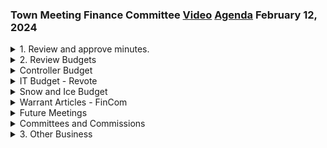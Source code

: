 ### Town Meeting Finance Committee [Video](https://www.youtube.com/watch?v=sShYz77BuK4) [Agenda](https://www.arlingtonma.gov/home/showpublisheddocument/68644/638429399207170000) February 12, 2024

<details>
<summary>1. Review and approve minutes.</summary> 
<details>
<summary>&nbsp;&nbsp;&nbsp;&nbsp;&nbsp;	 Christine Deshler - 175</summary>
<blockquote>&nbsp;&nbsp;&nbsp;&nbsp;&nbsp;All right, all right, let's let's start with the minutes of February. 7. I noticed it typo on sorry, I am. I mean, an issue right now with this, why there is. Okay, sorry say that again item to January 29 minutes motions we consider. January 29, 24 minutes passed unanimously motion to amend minutes. When asked, yes, and I have three controller, a new chart of accounts has been created. Budget is postponed pending further further investigation of salaries. I think it works. Okay. And does anyone have any other revision to the minutes of February 7? Anyone come up to speak. I mean, the, as the track record, they're waiting to get that. Um, was there some of the remote on Wednesday? Okay, I have a motion to approve the minutes. All in favor say aye. I'm in abstain. So I'll raise your hand for yay. No, no. 1, 2, 3, 4, 5, 6, 7, 8, 9, 10, 11, 12, 13, 14, 15 in the affirmative. Uh, no opposed correct and two abstentions.</blockquote>

</details>
</details>
<details>
<summary>2. Review Budgets</summary> 
<details>
<summary>&nbsp;&nbsp;&nbsp;&nbsp;&nbsp;	 Christine Deshler - 17</summary>
<blockquote>&nbsp;&nbsp;&nbsp;&nbsp;&nbsp;All right, so we had two budgets to revisit tonight. Um, let's start with the controller budget.</blockquote>

</details>
</details>
<details>
<summary>Controller Budget</summary> 
<details>
<summary>&nbsp;&nbsp;&nbsp;&nbsp;&nbsp;	 ? - 494</summary>
<blockquote>&nbsp;&nbsp;&nbsp;&nbsp;&nbsp;Do I take it early? Yes. You want to put it up? Yes, thank you. Just go to slide 3, please. Okay. This is the adjusted one, right? We say, uh, you know, I know. You 7, um, says adjusted. Oh, here we go. Here we go. Okay. Um, is anyone else who's being able to see it? Mine opened up the same. It opened the same way? Yeah. Okay. Let me, let me just re-download it. There must be something wrong with the file. Um, Okay. So, uh, Christine, why don't we go on to somebody else? I almost have it. I'm sorry. It's, um, it's just so slow. It's telling me to close things to save resources. Just give me one second. No, it's just because the wifi is not great in here. But if some of us come off of the wifi, will that help? Okay. Okay, there we go. Okay. So, um, if you go to slide, start at slide three, uh, this says the original budget and, uh, two little, um, notes there and the base salary is wrong. Uh, it was in the book. It should have been, uh, 1 4 8 0 1 3. Um, cause there's been no change since last year. And, and the result was that, um, the new salary was shown higher than the allowed max in the second schedule of the second group of your schedule. And that's just shown on the next page, page four. So, um, page five just shows the original budget. Uh, we talked about the expenses and so forth. Okay. So on page six, um, shows the adjusted salary budget and, um, the new pay can't be any higher than a 1 48 7 0 5. And we had a step in the, in our erroneous budget last week of 692. That was the correct amount, but it was, it was adding to the wrong base. Um, so the new pay is 1 48 7 0 5, which is the max of the group. And if you go to, um, page nine, you have an updated department budget. Which has a recommendation of 32,000, I'm sorry, 30, 362,370 dollars with the adjustments in salary corrected and just discussed. So, um, I'm recommending that the, uh, all this budget be approved 360,000, 370. I will note that I had a conversation with, uh, Alex McGee in, and with Karen, uh, Maloy, and, um, they will, there will be some adjustments to the M schedule to accommodate some of the changes that they originally anticipated. There are perhaps other people in the M schedule that have similar limitations that couldn't, um, so that we'd not be able to receive the formula that they're planning to issue once the, uh, once the, uh, collective bargaining, um, discussions are settled. Is there a second to that motion? Second. A final taxation number after the offsets is 362,370 dollars. 353,370? No, 362,370.</blockquote>

</details>

<details>
<summary>&nbsp;&nbsp;&nbsp;&nbsp;&nbsp;	 Alan Jones - 19</summary>
<blockquote>&nbsp;&nbsp;&nbsp;&nbsp;&nbsp;Allen Jones. The last thing you mentioned about adjusting the M schedule, will that be in this year's reclassification?</blockquote>

</details>

<details>
<summary>&nbsp;&nbsp;&nbsp;&nbsp;&nbsp;	 ? - 22</summary>
<blockquote>&nbsp;&nbsp;&nbsp;&nbsp;&nbsp;Well, I said, I assume that's the case. I mean, we haven't had a reclass meeting, but that's the, that's FY 24.</blockquote>

</details>

<details>
<summary>&nbsp;&nbsp;&nbsp;&nbsp;&nbsp;	 Alan Jones - 111</summary>
<blockquote>&nbsp;&nbsp;&nbsp;&nbsp;&nbsp;Yeah. Can I reply to that? Yes. Um, so there's, there's two discussions going on, and when we have our reclass meeting, I'm asking Alex to join us. It's actually not a union. It's a manager's, town manager's, um, discretion raised, and so everyone should check their salaries for their managerial staff to make sure the new salary is not above the max salary, because what usually happens then is the max, the difference ends up in the salary reserve, and then gets added after town meeting, because town meeting has to approve the manager's increase in salary. They're supposedly getting, Charlie, was it a two percent or a three percent?</blockquote>

</details>

<details>
<summary>&nbsp;&nbsp;&nbsp;&nbsp;&nbsp;	 Charles Foskett - 14</summary>
<blockquote>&nbsp;&nbsp;&nbsp;&nbsp;&nbsp;Well, they wouldn't discuss that because they won't discuss it until after the election.</blockquote>

</details>

<details>
<summary>&nbsp;&nbsp;&nbsp;&nbsp;&nbsp;	 Alan Jones - 95</summary>
<blockquote>&nbsp;&nbsp;&nbsp;&nbsp;&nbsp;Oh, that's right. Okay, that's right. Um, so, so all of that has to happen, and so money, my understanding is, and I'm going to make Alex and, um, Karen describe it in full at our meeting, is that the anticipated salary will go into salary reserve. Town meeting will vote on the budgets. They'll vote on salary increases, and then that money will exist, and it will appear with a new M class max next year, and their, their new total, which is above the current max. Does that make sense to people? Yep.</blockquote>

</details>

<details>
<summary>&nbsp;&nbsp;&nbsp;&nbsp;&nbsp;	 Charles Foskett - 171</summary>
<blockquote>&nbsp;&nbsp;&nbsp;&nbsp;&nbsp;Charlie, does, is that what? Okay, go ahead. Okay, what happens if the collective bargaining agreement is not agreed upon by next year? I'm just thinking about managers here, not collective bargaining, so. Well, I mean, but it's based on, I think the practice has been that they won't make a change in the next year. Oh, no problem to allow for all these? Well, I mean, that's historical. I raised the question because some of these bargaining units, it's gone on for three or four years. Yeah, right. So, you're giving me another question for Karen and Alex. I mean, I wasn't saying that this is going to absolutely change that way. I was just saying that was their discussion. Any other questions? So, I think we need a second. So, if there are no other questions, let's take a vote. All in favor of approving the controller's budget at 62370, say aye. Aye. Any opposed? Thank you, Chair. Thank you, Madam Chair. Thank you, Sophie. Yeah, thank you, Sophie.</blockquote>

</details>
</details>
<details>
<summary>IT Budget - Revote</summary> 
<details>
<summary>&nbsp;&nbsp;&nbsp;&nbsp;&nbsp;	 Christopher Heigham - 158</summary>
<blockquote>&nbsp;&nbsp;&nbsp;&nbsp;&nbsp;The next thing is to open the 19th. Yeah, so there's a revote that we need to do. I also do have a few updates on some of the items. The floor is yours. So, we hope we got the new IT sheets sent out by Alex McGee. What happened was the manager of enterprise applications, which was vacant, was fired late, just started either January 31st or the 1st of February for both dates, and they had to hire them in at a higher salary than was the placeholder. So, this is Alan catching something last week about this, and so we will need to vote the new total. So, so, with the adjusted sheet, the taxation total changes to $1,255,953. There's an $8,124 difference in what was budgeted earlier versus what they had to actually pay. So, that's the new taxation total. So, I'm going to, before we vote that, should I just go through this?</blockquote>

</details>

<details>
<summary>&nbsp;&nbsp;&nbsp;&nbsp;&nbsp;	 Christopher Heigham - 502</summary>
<blockquote>&nbsp;&nbsp;&nbsp;&nbsp;&nbsp;Okay. So, you would also ask someone to ask about the parking system. That turns out there's going to be more information coming from the treasurer, because they drove that. So, once I've met with Julie, I'll have an update on that. As far as the records in the town hall basement, IT pointed out that they digitized things in the order that they've kind of been told to. They don't make the ordering decision. I've asked Jim Feeney about what he thinks might be the next order of business, but I have not heard that. So, that's still outstanding. The 10k service and maintenance costs for the body cam line going forward, she thinks Patricia said she's going to ask to put that in the network budget going forward. FY26 and beyond. Any questions so far? Good. The IT equipment in the server room is on the second floor, so it is not in the basement. So, you would ask about that. The disaster recovery plans, I did have Tara Ford in email that Patricia sent. I'm not going to read the whole thing to you because it's several paragraphs, but I think the upshot is they're aware of it. They are putting plans together. They've done some exercises on it. So, we lose the building that the server room is in. What do we have to do? Yeah. So, they are looking into that. Charlie, you asked if there are any more copper wire. All the Centrix lines have been removed. She said there might be some POTS lines on the school site for a building wire, but that's it. So, we have gotten rid of the copper. And then, finally, the network maintenance item. There were several questions on about this. The first that Sophie, you brought up was why was the budget book, why was it different? Why was the FY23 budget one number in the FY23 budget book and then another number in the FY24, and it was because there was an additional, there was an appropriation in town meeting that was the second number that happened after the FY23 book came out. But he did say that that matches what's in the image. So, I think we solved that. The large amount of the actual of the network budget of 131, 431, basically salary savings in IT was used to fund the network spend for the DPW's growth screen project. And it was used for networking. So, it's not really, so, you know, given the bottom line budgeting that we do, the bottom line number didn't change. They just used some savings in one place to do the other. And then, finally, there's a 10k increase in the FY25 budget, and that's the data line for the light station. So, I think we'll find out about the digitization of records. I'll stay on that, and I'll have more, like I said, on the treasurer's budget. But I think that covered all the questions that got asked.</blockquote>

</details>

<details>
<summary>&nbsp;&nbsp;&nbsp;&nbsp;&nbsp;	 Christine Deshler - 75</summary>
<blockquote>&nbsp;&nbsp;&nbsp;&nbsp;&nbsp;All right. Any other questions that anyone has right now? First, I'd like a motion to reconsider our previous vote, right? So moved. Second? Second. All in favor, say aye. Aye. Any opposed? All right. We're now reconsidering the taxation total of 1,255,953. I have a second. Second. Any further questions? All right. All in favor, say aye. Aye. Any opposed? Unanimous. Yes. Thank you. Does anyone have any budgets for tonight? You have something?</blockquote>

</details>
</details>
<details>
<summary>Snow and Ice Budget</summary> 
<details>
<summary>&nbsp;&nbsp;&nbsp;&nbsp;&nbsp;	 Jordan Remy - 871</summary>
<blockquote>&nbsp;&nbsp;&nbsp;&nbsp;&nbsp;Yeah, we can do snow and ice tonight. All right. What better time to do snow and ice? Do you have things you want to share? I just have a couple just my notes here. I can share it out with you if you'd like. So just a quick reminder about how we do snow and ice. So the budget that you see for fiscal year 2025, that's, we take the amount between 75 to 80% of the town's 10-year rolling average to come up with that number. And as a refresher, this is the one budget that we would actually be allowed to deficit spend. but we've taken what many municipalities do do, but we've taken the approach to try to have more of an accurate representation so that we have a fully funded budget and we're not looking to do either line item transfers or trying to make up the money at town meeting every year. So this number generally comes in pretty close to what we actually budget for each year. So this year, year to date, we've spent about $546,000 across five events. One was the first storm that we had was a heavy plow, but most of what we end up spending our money on is salt and sand. So some other large, some large picture items. I know contractors have been difficult over the past few years to try to get. We checked with Mike and there are currently about 10 vendors who can supply about 50 trucks to us. Most of our in-house staff are actually plowing themselves. Salt and sand is typically done by our in-house staff, but there is one vendor who's available to us in case we were to ever need any extra salt or sand capacity. Getting to the vendors. So costs on vendors have risen about 30% for the fees that they are charging the town for us to use their services for. There was a question that came in about what's the incentive that we're offering to vendors to try to get them interested in plowing for us. And that was the $3,500 incentive. It's basically ensuring that there's a base for the vendors so that every year it's not, there's a guarantee that you're not going to lose money out when you come and you plow for us. So you'll at least the $3,500 that generally covers about what it would cost for somebody to be insured for their trucks. So they get that even if they don't touch or plow. Correct. And it's like, the way that Mike explained it to me, it's that you're guaranteed the $3,500, but when you plow with us, you'll make up that amount. So essentially it's, you're not going to be losing money out on us, but you do kind of earn it. I hope I'm explaining that well. It's a floor incentive. Exactly, it's a floor. That's a great way to think of it. And apparently this year we've already reached it, so it's not flowing. No one's getting a freebie. Right. So they get the $3,500 if they only plow $1,000 worth of flowers. If they plow $5,000 worth of flowers, they get $5,000 because they've already earned it. Got it. Exactly. And Mike's pretty confident that the amount of vendors that we have right now, he's comfortable in working with. He thinks that that should be an adequate number to be able to cover the town. We're meeting again with EPW on Friday. We'll let you know if he thinks otherwise, but I think they're pretty comfortable in their snow operations. And he seems to be, I think that he's confident that they're going to be able to make it this year. And I know that they're also, did we touch base on it? I think we, yeah, we touched base on it when we met with them too, about how we're trying to become a training incentive to try to train people to drive. Yeah, we'll go over that some more with EPW. But anyways, yeah, I think snow and ice is pretty well covered and he's confident that this budget should last them for the remainder of the year. Just a couple more things. So he also mentioned that salt is also kind of dramatically. So it's both salt and iron people have gone up by 30%. So we've had a couple of years of lower snow numbers, but we're still spending, maybe as much as we spent years ago with higher sand numbers because of the fixed amount. And then one other thing I realized is I know that we are left deficits that send and that we can make transfers. He said, generally we don't do that. So if they spend an extra 200,000, they would make it up elsewhere rather than go to 10.5. It's only when those really, really bad snow events happen that we have to cut this. Questions, Topher. So I was just gonna say the flip side of a guaranteed pay is that if we call them, they have to come, right? So if we had a really big storm season, they're on the hook to be plowing.</blockquote>

</details>

<details>
<summary>&nbsp;&nbsp;&nbsp;&nbsp;&nbsp;	 Sophie Migliazzo - 57</summary>
<blockquote>&nbsp;&nbsp;&nbsp;&nbsp;&nbsp;Other questions, Sophie. Do we historically always just budget one global number and then in the actual see the breakout or do we ever budget per thing? Just curious. We asked my dad and he didn't know why. He's like, hmm, I don't know. It's always just whenever and then in the actuals we see the breakout.</blockquote>

</details>

<details>
<summary>&nbsp;&nbsp;&nbsp;&nbsp;&nbsp;	 Christine Deshler - 167</summary>
<blockquote>&nbsp;&nbsp;&nbsp;&nbsp;&nbsp;Okay. Other questions? This is maybe for you. Do you know when the last time is we appropriated a snow and ice deficit? Yeah, that was 2015. Yeah, that was a $2.3 million spend. Yeah, yeah. That's the apocalypse. Yeah. Yeah. That was the only real victory we've had. That was- It's also one of the reasons- It's always working. Yeah. Yeah. It's also one of the reasons we increased the reserve fund. Right. And ruling out was very, very close to the budget. But only because we've been lucky to have certain low expenses. Other questions? All right. So, Jordan, Jennifer, do you have a motion? We have the motion to approve the removal of snow and ice budget for $1,172,013. Second. Any further questions? All? I can't speak. It's still going. It's still going. It's fantastic. All right, if you have a motion to second, all in favor say aye. Aye. Opposed? All right, it's unanimous. Thank you very much for doing snow and ice.</blockquote>

</details>

<details>
<summary>&nbsp;&nbsp;&nbsp;&nbsp;&nbsp;	 Christine Deshler - 43</summary>
<blockquote>&nbsp;&nbsp;&nbsp;&nbsp;&nbsp;Anything else, anybody else? Vote our budget or else. What? I said vote our budget or we're gonna send out a lot of tickets. Very timely manner. All right, so let's talk minutes. I mean, warrants. Al, you wanna take it from here?</blockquote>

</details>

<details>
<summary>&nbsp;&nbsp;&nbsp;&nbsp;&nbsp;	 Allan Tosti - 180</summary>
<blockquote>&nbsp;&nbsp;&nbsp;&nbsp;&nbsp;Okay, I don't know if anybody has, still Prince Al, got a copy of the budget of the warrant, but let me go through it. I guess the short answer is there's not a huge amount of additional things we need to do, but let me just sort of go through it article by article. The whole bunch of the first articles are all bylaw changes, which are under the authority of the Board of Selectmen. Then it's all the zoning changes and then all the finance. Article seven is a betterment bylaw revision on private ways. And so, Christina, I think when the town manager comes in, we might just wanna ask him what he has in mind here, because anything that's not covered by the assessments, somehow it impacts us. I don't think it's not a finance article, but directly, but I think we should ask him about it. And just so you know, I confirmed with him that he and Alex will be in to meet with us on Wednesday, March 13th. March 13th for the manager.</blockquote>

</details>

<details>
<summary>&nbsp;&nbsp;&nbsp;&nbsp;&nbsp;	 ? - 99</summary>
<blockquote>&nbsp;&nbsp;&nbsp;&nbsp;&nbsp;Can I ask her a question about that? So, okay. Hold on. Can I ask a question about, so that's a significant expense. They repaved all of Marion Road in my neighborhood so that the buses could get up and down it. So I think it's related to us, unless he's gonna do it within the budget he gets for the year. I mean, the assessments are supposed to be paid entirely by the abutters. So- I don't think that happened on Marion Road, knowing some of the abutters. I suggest you ask the manager when he comes in.</blockquote>

</details>

<details>
<summary>&nbsp;&nbsp;&nbsp;&nbsp;&nbsp;	 Allan Tosti - 299</summary>
<blockquote>&nbsp;&nbsp;&nbsp;&nbsp;&nbsp;Okay. That's what I suggested. Okay. Eight is the annual town meeting. That's just sort of the flexibility. But nine and 10 are the times. And while that's not a finance article, it's a procedural article that could impact our meetings. Now, over the last few years of myself, Charles and now you, we haven't really had that much to do from 7.30 to eight o'clock. But if this passes and town meeting starts at 7.30, then we might have to start at seven. So that might be something that, and of course that would impact the selectment also. So they might have, sorry, select board. They might have something to say about that, but- And the redevelopment board. I'm sorry? And the ARB. Yeah. So the rest of the articles, I didn't see any particular financial impact. Article 21 is a home rule legislation to amend the senior citizen property tax exemptions. It's been inserted by the board of assessors and has those magic words, or funded by an appropriation or transfer from existing funds. So I think it might be interesting to have the board of assessors or one of their representatives come in and say, you know, what do you have in mind here and how much is this going to cost? Because then they'll say, oh, it doesn't cost anything. It comes out of the overlay. Well, the overlay we use to partially fund our budget. So yeah, it does have a, at least it might not be a big one, but we should understand it. So that's article 21, board of assessors. Okay, then you go through all the zoning articles. I didn't see anything there, which I thought John Mayone is trying to get his Winter Street property back into the MBTA again.</blockquote>

</details>
</details>
<details>
<summary>Warrant Articles - FinCom</summary> 
<details>
<summary>&nbsp;&nbsp;&nbsp;&nbsp;&nbsp;	 Allan Tosti - 534</summary>
<blockquote>&nbsp;&nbsp;&nbsp;&nbsp;&nbsp;Okay, now we get to the finance articles and probably 90% of them are the same. We do have amendments to the 24 budget. So that's the town manager to find out. Now, last year he put this in and then we didn't make any changes, but we should ask about that. And then the rest of these articles are pretty straightforward. I don't know if you would roll up just a little bit. I saw appropriation for public educational. I'm sorry. Programming from ACMI. Hey, yeah, that's finance. We- Yeah, we- That's standard. Yeah. It used to be that the money we take in would go directly to the cable company, but about four years ago, the department of revenue said, no, that's got to be appropriated. So instead of going directly there, it has to be appropriated. And so that's what that's about. So starting with article 35 on until almost the end, it's our articles we will, we typically report on, but there are a couple of, at least one new one. Article 51, I got to coordinate with the council on aging because they keep putting in the Harry Barber as a separate article and we keep putting it in the committees and commissions. So I think what we need to do next year is add the council on aging Harry Barber program right into the wording of the article 46 commissions and committees. And then I'll talk to them about getting rid of it. I mean, it's not a big deal, but it just an extra article we have to deal with. Now the sort of new ones are article 53, which is the takings of Stratton school safe routes. And this was put in last year, but they ended up not doing something because they weren't ready for the bits and pieces. And so I assume they are, but that'll be something. Now it's community development. So we'd want to ask the town manager about that. I mean, he could bring whoever he wants to. Okay, now you've got the private way repairs revolving funds, which could tie into that revolving fund changes. So I think we need to ask the manager about that. Article 55 is the public library construction program match. We had gotten a grant to fund the Robbins library back in 1988. We were like the first ones. And we got that whole addition to it. It doesn't say Fox in this, but I'm assuming that's what they are referring to. So I was hoping we were talking about this a little bit before. If they can put housing on top of the Fox, they can have a project like we did here back in 1980. We built a police station and a housing project on the same piece of land. I don't know if it's actually attached to each other, but it certainly is close to it. And we got two entities to work together to create a much bigger thing. Perhaps if they can work with the housing authority or maybe the housing corporation, we could have a much more productive project, but we'll see what they said. All right. Thank you.</blockquote>

</details>

<details>
<summary>&nbsp;&nbsp;&nbsp;&nbsp;&nbsp;	 ? - 11</summary>
<blockquote>&nbsp;&nbsp;&nbsp;&nbsp;&nbsp;So why is this in the operating budget, not capital budget?</blockquote>

</details>

<details>
<summary>&nbsp;&nbsp;&nbsp;&nbsp;&nbsp;	 Allan Tosti and Others - 241</summary>
<blockquote>&nbsp;&nbsp;&nbsp;&nbsp;&nbsp;Good question. I don't know. I mean, traditionally, if you have a program plan, it goes in the capital budget. And this is a grant, they have the ability in the capital budget to accept grants in the other category. That's a board of library trustees and the library director. So I don't know if that thought process was at that level. I could, why don't I give Tim Moore a call and see if the capital budget. I don't think he's here. It's Chris Moore. It's Chris Moore. It's Chris Moore, the chair. Oh. But I don't recall them putting an item. We are having the library director in March 4th to talk about this. Okay. So you are a representative on capital budget? Yeah. Oh, so you haven't seen this at all? I don't remember. I'm just looking to see if it's even on the list. Fox library was on the sort of to-do list several years ago. When the library did come to us with a request, I just don't remember anything about Fox. Let me just look at the list. Just an appropriation for the celebration. Yeah. Yeah, so you're right. So it should have gone to you. That could be an issue we raised with the manager also, I suppose. Absolutely. Yeah. We'll have to look. We can talk to the library director on the 4th and the manager on the 13th or whatever it's at.</blockquote>

</details>

<details>
<summary>&nbsp;&nbsp;&nbsp;&nbsp;&nbsp;	 Allan Tosti - 473</summary>
<blockquote>&nbsp;&nbsp;&nbsp;&nbsp;&nbsp;Now, article 56 is local option. This is more, it's almost more of a policy. It's just to allow the trust fund commissioners to use the prudent investor rule as opposed to whatever rule they have now on that. So the manager put that forth. My guess is to give them some more flexibility and how they invest trust funds. Do you think this is a finance committee issue though? Do you think the finance committee should weigh in on 56? Did you say yes? Master. Say yes. You say yes, that we should weigh in? I'm sorry, you know. Sorry, did you say yes? My hearing aids just died. Sorry. In a minute. Yes, we should weigh in. She needs to, you need to repeat your question. So do you feel like we should weigh, the finance committee should weigh in on article 56? Or should we wait to talk to the manager? I'd say wait to talk to the manager and just see exactly what you had in mind to do. So Madam Chair. Yes. Can I just, no. So as a legacy item on the committee, when town officials move outside of the investment schedules, we get involved. And so it happened once before, if it happened again, we'd get involved. So I think we should at least hear it. Because if we're setting rules that we may someday have to look at, we should at least see them on the way in. Appropriation master plan update, $50,000 to update the master plan is endorsed. This is by the director. It's his director. So I think we should ask the manager about this. I just had a couple of thoughts in mind. You know, we had a consultant to develop the master plan. And this is just me. I'm wondering if we got the, we should have the resources within planning and community development to update it ourselves. 50,000 seems like a lot of money, but that's just a quick observation. So now, now we're getting into the. the most of the other standard articles. Local option taxes, which is the article we've had in forever, which never gets, we always vote no action because nothing's there, could be slightly relevant this year. The governor has proposed a whole series of revenue raising options for cities and towns. This could be there. What I've heard from the MMA is it's going over like the proverbial lead balloon in the legislature. On the grounds that we just voted, asked the voters and they approved four million dollars of no, four percent of new revenues for the millionaires tax. This is not the time that we're going to vote more taxes for cities and towns. It could be relevant. My guess is the legislature is not going to give it to us.</blockquote>

</details>

<details>
<summary>&nbsp;&nbsp;&nbsp;&nbsp;&nbsp;	 ? - 75</summary>
<blockquote>&nbsp;&nbsp;&nbsp;&nbsp;&nbsp;I have a quick question though. Whatever the budget would be voted for would be until July, so would it not be relevant yet this year because- Well, they've divided up different parts of it. What she proposed to the legislature is not just a revenue, also has other bits and pieces of municipal. It's been divided up between a couple of different committees. So it wouldn't be in the budget, it's a separate bill?</blockquote>

</details>

<details>
<summary>&nbsp;&nbsp;&nbsp;&nbsp;&nbsp;	 Allan Tosti - 220</summary>
<blockquote>&nbsp;&nbsp;&nbsp;&nbsp;&nbsp;We could theoretically see something by the time we have to actually vote on it, but I wouldn't wager a lot of money on it. Then the rest of the articles are the same. A little bit of a difference in the order. Alex, our finance director, asked that the collective bargaining be put at the end after the fiscal stability. I never had a chance to talk to him about it, but I don't have a big problem with that. Hopefully, anything that we have will be voted on before we go to print. If something comes up after we go to print, then we might just have to table 64, which is the fiscal stability fund, do the collective bargaining, and then go back and adjust. Then we have a resolution on MBTA service by one of our favorites, Don Quixotes of our town. All right. Thank you, Al. Any questions, Topher? Yeah, I was wondering about Article 42, the Transportation and Construction Fund. Is that a standard one? It is. The difference is, in the last few years, they've been putting in a dollar amount. It's been like $62,000 or something like that, right down to the penny. This year, they just said a sum of money, but we've done that for at least two years now.</blockquote>

</details>

<details>
<summary>&nbsp;&nbsp;&nbsp;&nbsp;&nbsp;	 John Griffin - 55</summary>
<blockquote>&nbsp;&nbsp;&nbsp;&nbsp;&nbsp;John? I wonder if you've had any conversations with the town moderator about what items would be put into the agenda and when that agenda gets voted, because if you remember last year, there was a feeling among at least one member of the town meeting that it was too close to the finance report.</blockquote>

</details>

<details>
<summary>&nbsp;&nbsp;&nbsp;&nbsp;&nbsp;	 Allan Tosti - 165</summary>
<blockquote>&nbsp;&nbsp;&nbsp;&nbsp;&nbsp;Yeah. One of the problems with the consent agendas is people don't start focusing on it until the first night, and then they get all uptight. I've suggested, because I'm involved in a lot of this stuff, I suggested to the moderator that maybe do the consent agenda the second day, even though that means we actually have to dispose of a couple articles. And the other thing I suggested is that anybody who yells hold has to get up, identify themselves, precinct, and then say hold. We'll put a damper on some of it, but we'll see. And what I'm going to try to do is get our finance report finished earlier. That's why I'm pushing for everything to be completed by the 25th, because that hopefully will give the three of us the time to work over Easter again and get it done, so that might help that situation. And maybe this year that person has somebody else who he wants to target.</blockquote>

</details>

<details>
<summary>&nbsp;&nbsp;&nbsp;&nbsp;&nbsp;	 John Griffin - 57</summary>
<blockquote>&nbsp;&nbsp;&nbsp;&nbsp;&nbsp;So, totally. I was going to say another possible thing would be to actually have a finance, I guess it would be two consent agendas, because you need a majority of two-thirds, that you put together and then you vote that right before the first finance article, which is going to be several nights in the town.</blockquote>

</details>

<details>
<summary>&nbsp;&nbsp;&nbsp;&nbsp;&nbsp;	 Allan Tosti - 121</summary>
<blockquote>&nbsp;&nbsp;&nbsp;&nbsp;&nbsp;Well, that'd be interesting. Another thing that has been percolating in my mind, and I've spoken to a couple of people, is maybe the finance committee should have a meeting after we've done our business, before town meeting, to educate town meeting members, newly elected town meeting members, or older town meeting members, about what we do, how we created this budget, and then let them ask questions then, so that when we get to the opening night of town meeting, maybe there won't be any holds on some finance issues. But we would need to organize to have that meeting. So I'm kind of curious whether there's some interest among people here tonight to try to do something like that.</blockquote>

</details>

<details>
<summary>&nbsp;&nbsp;&nbsp;&nbsp;&nbsp;	 ? - 41</summary>
<blockquote>&nbsp;&nbsp;&nbsp;&nbsp;&nbsp;I think it's a great idea. How do we encourage the people who need to attend and ought to attend to attend? I think we can get town alerts out. We can use the town meeting list. The moderator can help.</blockquote>

</details>

<details>
<summary>&nbsp;&nbsp;&nbsp;&nbsp;&nbsp;	 Jennifer Susse - 99</summary>
<blockquote>&nbsp;&nbsp;&nbsp;&nbsp;&nbsp;Go ahead, Jen. Yeah, I think the problem is timing, because there's so many pre-convening meetings around that point that we want to do this. And we, of course, have to get it right before. I mean, it's almost like if it was already, if it was like a Thursday in the first week, it would maybe work better than trying to shove it in beforehand. Once we're already rolling. We're already rolling. And then when you bring it back, there are meetings over, precinct meetings over. But at that point, we might have the consent agenda. But exactly.</blockquote>

</details>

<details>
<summary>&nbsp;&nbsp;&nbsp;&nbsp;&nbsp;	 ? - 85</summary>
<blockquote>&nbsp;&nbsp;&nbsp;&nbsp;&nbsp;No. Right, exactly. Any other thoughts about that type of meeting? They are having precinct meetings. Lynn Dickens has been trying to sort of organize that for the last couple of years. So we could try to do it through that. And, you know, and they usually combine a couple of precincts, which means a couple of us could ask for 10 or 15 minutes at the beginning of these precinct meetings to quickly present some of the issues and take any questions on it.</blockquote>

</details>

<details>
<summary>&nbsp;&nbsp;&nbsp;&nbsp;&nbsp;	 Rebecca Younkin - 75</summary>
<blockquote>&nbsp;&nbsp;&nbsp;&nbsp;&nbsp;Um, Rebecca, you had your hand up and then Lynn. I will reconsider my question. So usually the precinct meetings are not for town meeting members. They're intended to be for town meeting members to talk to the public about what's going on. So if we want to have an educational meeting for town meeting members of their fiscal responsibilities, we should do that as a separate process. And I'm happy to help with that.</blockquote>

</details>

<details>
<summary>&nbsp;&nbsp;&nbsp;&nbsp;&nbsp;	 Michael - 19</summary>
<blockquote>&nbsp;&nbsp;&nbsp;&nbsp;&nbsp;Michael? If we did this in the studio at ACMI, they would run it several times before town meeting.</blockquote>

</details>

<details>
<summary>&nbsp;&nbsp;&nbsp;&nbsp;&nbsp;	 Various - 657</summary>
<blockquote>&nbsp;&nbsp;&nbsp;&nbsp;&nbsp;That's a good point. Just as our own panel discussion, and they could broadcast it. I don't know how many times they fit it in, but. Except for what we would like questions. Yeah, that's a problem. Call in numbers. No. Excuse me. Tower on and then Charlie. If we did something like that, we could, isn't there like a new town meeting member orientation? Maybe we, like, isn't there something every year that they do? There has been. Yeah. Yeah, that's probably what they do. Yeah, that's actually. So I wish we felt it on that orientation and we didn't talk about finance, but I don't, you know, there's a lot of other stuff jammed into that. So is there an opening in that type of meeting or a more full discussion about to enable people to ask questions about the budget? So and then that also means the report has to be in people's hands. Yes. It's really more a this is how town meeting runs kind of training, right? You know, this is what these motions mean, et cetera, et cetera. So we can talk when we get back around to considering this year's agenda for that meeting. I can see, yes, that we have an extension of it, possibly for people who want to talk about finance articles or something like that. We have in the past offered a couple of different dates for that training as well. So that and we report it. So let me see what other reports are ready. Are there reports ready by the time we usually don't do that until well after the elections? We don't know who's who. Yeah, so I would think so. We're wrapping up March 25th. We should at least have a draft report ready. Yeah, that could be considered. Right. I would hate to get a draft report out to people and then have a second report out. So it would have to be. And I think people would want it to be close in time to get into town. Well, so let me. See, we'll send you some information about what we did the last two years so that you have an idea what the agenda is and what the timing was, and then we'll determine where I also think the precinct meetings to have value because, oh, absolutely, because, yes, it is for the public, but it is an opportunity for new precinct town meeting members to presumably gather together to hear what happens at these things. And and it might be an opportunity to educate. I mean, they don't usually at those. I always attend mine and we don't get to talk about how town meeting works. We get overrun by. Right. The public wanting to talk about particular articles. Right. So some of those are finance articles to be able to, as Al described, take ten minutes or five or seven minutes and say, I'm from the finance committee and I represent your precinct. And here's the report. You should have it. Here's how we developed it. Here are the main things you need to know this year. And here I am asking questions. And here's my here's my information on the website. Our website, we get the email from all of us. You can you can you can go to the recordings. You can I guess we could if we have a finance committee report online a week and a half ahead of the town meeting in the mail. The week we put in a sheet or I don't know if you want to do this or just names and phone numbers and precincts and say, you have any questions, call your precinct person and try to get it that way. And that way we get to consent agenda, either the first or second night. You know, we can get a lot of most of it done.</blockquote>

</details>

<details>
<summary>&nbsp;&nbsp;&nbsp;&nbsp;&nbsp;	 John Griffin - 83</summary>
<blockquote>&nbsp;&nbsp;&nbsp;&nbsp;&nbsp;John and Sophie and indeed. Yeah, my question relates to our twenty one. Looks like a formal legislation to amend the senior citizens property tax exemption. As I read that, that just seems like almost a touch up to some legislation that already passed. And I just want to confirm that it's just a touch up and it has no budget implications. But. I don't think that the question was there was an open question, but we want to ask the time after.</blockquote>

</details>

<details>
<summary>&nbsp;&nbsp;&nbsp;&nbsp;&nbsp;	 ? - 255</summary>
<blockquote>&nbsp;&nbsp;&nbsp;&nbsp;&nbsp;Well, that's what I heard from that. Oh, OK. You did mention that. I didn't care. Yeah. Yeah, I know it's one thing that we want to follow. No, it's OK. I just have to notice it when I went back and looked. I didn't catch it when you mentioned it the first time. Yeah, I just, you know, so many times in the past, we've increased exemptions for this or for that. And we always get the answer. Well, this isn't going to cost anything. Yeah, well, that's called something. And even though number one, it might not cost a lot of money. And number two, it serves a good purpose. It should still be out there. Yeah, I mean, you step back a bit, that whole exemption, my back to the envelope map, it says at most they can't cut the property tax by more than one percent. So, I mean, I'm looking at property taxes, but let's just say 150 million. So if they gave the full rebate or whatever you want to call it, there'll be about a one point five billion dollar offset to our property tax base. And I. Yeah. And the final question, have we heard anything about that? Like, in other words, you know how that will impact property? You know, are they going to give the whole thing out or is that going to be addressed later on? The property tax rebate that was on the ballot this year? Tom Mann, I have to mention that.</blockquote>

</details>

<details>
<summary>&nbsp;&nbsp;&nbsp;&nbsp;&nbsp;	 ? - 176</summary>
<blockquote>&nbsp;&nbsp;&nbsp;&nbsp;&nbsp;So I believe that that rebate is based on your. I'd be wrong, but I mean, it's based on your income and there's an application. And so it's just a pool of money for people who apply for the rebate based on their circumstances. And then we change. I think money. Yeah, well, the money available is probably pretty consistent, but we change the circumstances to eligibility circumstances. We may have increased income limit or something like that. And I forget exactly what we did. So we we won't necessarily be spending a one point five. OK, so it sounds like less than one point five. So one point five is ceiling. Yeah. And I was just wondering if it's a big budget. It sounds like not necessarily not necessarily in a moment's budget. OK, we have a we have a variety of programs intended to help people and they they never have a budgetary impact that they could if they were maximized. Got it. Yeah. How are you? Oh, no, that was that was before.</blockquote>

</details>

<details>
<summary>&nbsp;&nbsp;&nbsp;&nbsp;&nbsp;	 Sophie Migliazzo - 331</summary>
<blockquote>&nbsp;&nbsp;&nbsp;&nbsp;&nbsp;Yeah. Sophie Dean and then Charlie. It was just a comment going back to meetings and saying that Charlie has always been fabulous at the precinct meetings that I've attended. Always talks and answers questions. Now, if you send me to a meeting to answer questions, it's not going to be the same answers. So you might have to do some internal training before we all feel comfortable for the newbies to go out and answer. But they've always been beneficial. And at least in our precinct, people always ask about financial budgets. And Charlie always gets to talk. So you'd be there with her. Well, but I represent a different person. If I'm like you, I float around. I didn't have Charlie to lead on. I think there's a suggestion that. Well, there often are joint meetings. So and and I if if if you were to show up, let's say precinct 19 and said, you know, I'm from the finance committee. I don't live in this precinct, but I'm here to answer questions. And we could just if we if we want to do that, we can just sort of divvy it up to make sure that somebody, at least one person from here was at a precinct, all of the meetings. So to just be there here, I can talk to you for a few minutes. But I'm here for questions. And here is who you can contact. So just to throw, I mean, I was I'm all for that. And had actually been wanting to do that the past couple of years based on my experience of Charlie speaking at ours. But I'm unsure of myself to do it. So, yeah, I, I, I, yeah, I think you're pretty good with the numbers. I'm surprised we don't know. We won't make people do something that they don't are comfortable with. And maybe other people are so, so comfortable doing that. They don't mind going to multiple meetings.</blockquote>

</details>

<details>
<summary>&nbsp;&nbsp;&nbsp;&nbsp;&nbsp;	 Dean Carman - 293</summary>
<blockquote>&nbsp;&nbsp;&nbsp;&nbsp;&nbsp;Dean. So actually, it's very good feedback. I was going to say, I think when we talk about transparency and outreach, I think all the ideas are great. What I would say through my professional experience is. Stakeholders, it's amazing. They actually value transparency far more than technical accuracy. Right. So like I always tell people, like I'm on this tour right now at work where I have to present your results to shareholders. And like I emailed to 20 and two asked questions. And the other 18 didn't even open email. I go to like our executive group and like six of them are on their phones. And like, you know, like people are just totally like eyes glazed over, like, please leave. Right. But then they send me these emails months later, like, thank you for being so transparent. And I'm like. You were outside the room on your phone the whole. What are you talking about? Right. But what you learn through experience is like, like to your point, Sophie, it's like when you show up to the meeting and you're like, I'm from the finance community, I'm here to answer your question. And then I don't have any questions. They then go tell people how transparent you were. And you're like, but you didn't ask me anything. Right. And so I think what we do in these regards is it's important to be open to people and available to people. And even if the answer is to a really good question, I'll find out for you. And you're right. Now, let's go back to my computer there. I think whatever we do, just being out there is far more valuable than being technically sound on the answer. Yeah. Amen.</blockquote>

</details>

<details>
<summary>&nbsp;&nbsp;&nbsp;&nbsp;&nbsp;	 Charles Foskett - 235</summary>
<blockquote>&nbsp;&nbsp;&nbsp;&nbsp;&nbsp;Charlie. Thank you. So I heard I think it was October. Thank you. Kind of people are having a separate consent agenda for the finance committee. And that brought to mind. Maybe we don't need it. Consent agenda finance, because I recall several years back, I can't remember whether it was John Morton or John Leone, but the moderator. Approach the. Finance committee budget, the town budget by saying, OK, just went through. each number and said, does anyone want to discuss this and put a hold on it? Which is the same thing they do with the consent agenda, but if it happens at the night that you're hearing the Finance Committee budget, you pass the transparency test, as Dean just pointed out. You're not trying to pull a fast one on people the first night of town meeting. You're saying, okay, we're going to open this budget up for discussion, and you find out who wants to talk about it and who doesn't. As opposed to what happened last year, I think a lot of people just raised their hand on different budget numbers because they were, I don't know, out of fear or something like that. And we had to go through those budgets, and then we find out nobody wanted to discuss them anyway. So, I mean, I would argue that we don't need consent agenda for the Finance Committee budget.</blockquote>

</details>

<details>
<summary>&nbsp;&nbsp;&nbsp;&nbsp;&nbsp;	 ? - 46</summary>
<blockquote>&nbsp;&nbsp;&nbsp;&nbsp;&nbsp;Well, it's the moderator's call. It's his stance. So, I can have a conversation with him. I'm just confused. I thought the consent agenda was not for the budget, which we do do exactly that each year, but for these other ones, like Article 49, right?</blockquote>

</details>

<details>
<summary>&nbsp;&nbsp;&nbsp;&nbsp;&nbsp;	 Christine Deshler - 83</summary>
<blockquote>&nbsp;&nbsp;&nbsp;&nbsp;&nbsp;Yeah. All those articles. Unless you already did. So, I think every year we go through the budget and we say, okay, this budget, we're going to want to hold it. Next budget. I think the last couple of years, we had the Finance Committee budget on the consent agenda. That's the whole budget. I don't think the whole budget, but what this member did was pull out things like the water brine. You know, all those other things. Anybody else have anything?</blockquote>

</details>

<details>
<summary>&nbsp;&nbsp;&nbsp;&nbsp;&nbsp;	 Josh Lobel and Others - 521</summary>
<blockquote>&nbsp;&nbsp;&nbsp;&nbsp;&nbsp;Josh? Yeah, I think it's been Sophie. I've been at those meetings, and Sophie's asking Charlie all those questions. But I would just echo Michael's suggestion about ACME. I think it's, I mean, why not? And I think it could probably identify some of the things that are likely to be somewhat controversial, and maybe James and Milan could ask some of those questions or something to it, like the department has. We could have a studio audience. We could have a text line for questions. We could have a Facebook page for questions. Lots of ways to send it in while it's happening. And what type of work is that going to require from us? That's the other thing. I don't think it would require any more preparation than we would have for a public meeting, except to be behind a desk when the cameras go on, and maybe stop and retake a point if somebody flunked what they meant to say. And not too much extra work. I mean, you could do it and not record it and say, oh, it didn't go very well. We don't want to broadcast it. We could kind of own it, in a sense, rather than not. So I think that it's a great idea for us to also open precinct meetings. I always go to mine. I think it's a great idea to do something on ACMI for the general public. But if you want to educate new town meeting members, that's a different discussion. They have to vote on this stuff. And so they need to understand the procedure and how the budget's developed and what they do and don't have control over. And that is seriously separate. So I'm not saying don't do all those things. But I don't think it gets us out of training new town meeting members. But that's at your meeting, isn't it? Well, we don't usually train specifically on the finance articles. We train on the process. So if you want us to expand that, I'll see what we can do. But it's a jam-packed hour and a half. And I think I'm the only finance committee member involved with it. Could it be something where we offer an extra half hour that we run? It's not added to your burden in that group? That's what I'm asking. We create our own and then we piggyback on it. Exactly. So we either have a separate agenda item where finance committee members come and answer questions and present information either two hours at a long time, but we can tack it on, or we could do something slightly separate. And I think we'd still get nods. How many town meeting members? Probably we have 30 people. One new town meeting member show up. They're terrified. So they want to go on and find out. It would be helpful for even existing. And existing. There's there's. Instead of. Yep. On day. 10 of town meetings, standing up and asking what is, what is this? Right. Be able to say before. Open town meeting. What is this? No.</blockquote>

</details>

<details>
<summary>&nbsp;&nbsp;&nbsp;&nbsp;&nbsp;	 Carolyn White - 113</summary>
<blockquote>&nbsp;&nbsp;&nbsp;&nbsp;&nbsp;Carolyn. When is that meeting? So, so we do it after the election, but before town meeting starts, it usually depends on the availability of those of us who are going to need it. It's been pretty close to the start of town meeting the last couple of years, but the week before. So the timing is good for us. But let me go back and my computer and send an email or something like that. Could you remind me? Yes, thank you. Is it on a Saturday or Sunday or is it in the evening? It's usually in the evening. And like I said, it's when we record it. Oh, all right.</blockquote>

</details>

<details>
<summary>&nbsp;&nbsp;&nbsp;&nbsp;&nbsp;	 ? - 281</summary>
<blockquote>&nbsp;&nbsp;&nbsp;&nbsp;&nbsp;Right. Okay. So, and that's going to be it. And we do get a lot of questions, which is why it. Maybe one thing we can do a little bit more of is what we do already and add the comments section. At the right under our emotion. And usually just a sentence or two. And I think it probably just takes the wind out of a lot of a lot of discussion, you know, maybe we can expand that a little bit. The select one go too far. I mean, there are things are 20 paragraphs long. A lot of ours, maybe we could add some more comments to some of the other articles, beef them up a little bit, but no more than three, four sentences, Max. Because otherwise they won't read them. It's easier for them to ask questions of town meeting. But maybe we can pull it out a little bit more. And that way they have it, you know, a week before town meeting and there's the answers. Comments. Yeah, I just want to say that it's not always just that somebody not understanding something, but it's this time meeting is one of the opportunities for people have to ask that particular items. Just because there isn't any other opportunities, not the best place to do it, but they're really given any other opportunity to know. For example, or something like that. 90% of the questions on the budgets have really nothing to do with the budgets themselves. There isn't really a good opportunity right there. It's not like a manager doesn't make himself available for a day to answer questions finance me doesn't really is.</blockquote>

</details>

<details>
<summary>&nbsp;&nbsp;&nbsp;&nbsp;&nbsp;	 ? - 163</summary>
<blockquote>&nbsp;&nbsp;&nbsp;&nbsp;&nbsp;Well, this is, this is a way to get those questions answered without taking up time on town meeting, if you don't. This isn't to show any debate on some point for us. It's just to cut down on the questions that could easily be answered, and maybe people aren't even asking for a town meeting because they just aren't comfortable doing that but they want to know. And that too. So, so these are all good ideas, any. We'll find out. Thinking about what we have the options are and I think hardly says all the above format. We'll think some more about it. I want to say that being and I can rephrase the show. That's a good time. How do people feel about the warrant articles about starting town meeting. People care enough that we should take a stand on it, or, or what we're sure that when this starts that yeah, the town meeting at 730 rather than it.</blockquote>

</details>

<details>
<summary>&nbsp;&nbsp;&nbsp;&nbsp;&nbsp;	 Dean Carman - 170</summary>
<blockquote>&nbsp;&nbsp;&nbsp;&nbsp;&nbsp;Dean Jordan. I think that as long as the town moderator continues to enforce the rule on when substitute motions have to be on the chairs, starting at 730 has become a largely irrelevant action I mean I've, I've always correlated that pre town meeting finance community committee meeting would have to occur before town meeting, we would need like 48 hours before the town meeting to be on the floor of town meeting. And so, at current in the past, you could wake up on a Monday of meeting and get blindsided by noon that something was going to be on the floor of town meeting that night, that doesn't happen. And because it doesn't happen, there are no urge. There's no way an emergency finance committee committee meeting would have to occur before town meeting, we would need like 48 hours notice that something was coming forward. And so I don't think it's the big deal it used to be because I think the facts have changed. Underline.</blockquote>

</details>

<details>
<summary>&nbsp;&nbsp;&nbsp;&nbsp;&nbsp;	 Jordan Remy - 158</summary>
<blockquote>&nbsp;&nbsp;&nbsp;&nbsp;&nbsp;Maybe that answers my question but is it really consequential to us I know we typically have our meetings at 730 today beforehand but does it really affect us that much if it moves us back 30 minutes. In the past we've had more members with small kids. And so in there and that case does more about just trying to get through dinner right and yes, when you think that's been. Yeah, when you think if you, let's just say, if you work in Boston and you don't get out until five, then you have to find your way from home, and then presumably have dinner with your family. Before you go to tell me if I asked me, and then town meeting, and then get home at 1130 11 o'clock. So, for people who have a family who they want to have dinner with. Maybe whoever family and who aren't working remotely. And then probably not.</blockquote>

</details>

<details>
<summary>&nbsp;&nbsp;&nbsp;&nbsp;&nbsp;	 Michael - 237</summary>
<blockquote>&nbsp;&nbsp;&nbsp;&nbsp;&nbsp;Michael. When I was a new town meeting member I appreciated the opportunity to get what seemed to be a relatively late start for eight o'clock town meeting. I was home for dinner. I was home for homework time. I was almost home until bedtime. A lot of town meeting members with young kids school age kids still feel the same. I'd rather stay up the extra half hour on the other end, and have that, you know, time. Daddy has to go to another meeting to people. How many people think it's better to start. How many people think it would be better to start town meeting at eight. And how many people. Two questions, who would like to tell me to start seven 30 and who would like to tell me to start, knowing that we would be meeting half an hour before we have a don't care category and some of us don't care and I don't want to care. Who would like to, who would like Tommy to start at eight. Seven, who would like it to start at 732. So then let's see. So, so the consensus is I don't care. Followed by a don't change it, and followed by. So, yeah, I know. Like my idea, which is eight. Everybody. I'm 732. But I want to go longer and get them. Oh, you want to get that last half an hour.</blockquote>

</details>

<details>
<summary>&nbsp;&nbsp;&nbsp;&nbsp;&nbsp;	 Dean Carman - 188</summary>
<blockquote>&nbsp;&nbsp;&nbsp;&nbsp;&nbsp;Yeah. My, my, my concern. My concern is recruiting, recruiting people for finance meeting people. I don't know. It would be, if I were not working, able to work remotely, it would be a hardship for me. I don't know whether we're excluding more people by starting early or we're excluding more people by starting later. So, I just want to throw out there probably knows when we get to April meetings. I'm on the baseball field till 730 with my kids because baseball goes until about 730 and I call into the meetings when you guys don't have a quorum. So, meeting at seven, like, I mean, like, I physically wouldn't have somebody to pick up my kids from the baseball. So, like, it's just not possible. So, you lose. Right. The parents that have kids who aren't self sufficient. But we can call in. I mean, that's the beauty of technology right if we have a seven o'clock meeting, and you can take the calls. I've done the meetings from the baseball field, or the soccer field, and that's fine. But it is actually possible. Right.</blockquote>

</details>
</details>
<details>
<summary>Future Meetings</summary> 
<details>
<summary>&nbsp;&nbsp;&nbsp;&nbsp;&nbsp;	 Christine Deshler and Others - 423</summary>
<blockquote>&nbsp;&nbsp;&nbsp;&nbsp;&nbsp;All right, so that I think that's, that's it for the warrant, I will have the town manager in and ask questions about what we've covered. And again, that's on the 13th. Scheduling, who, so we're not meeting on the 14th and we're not meeting on either the 19th, the 21st. So, our next meeting will be the 26th. Anyone think they may have budgets on the 26th or the 28th. We can start up. I'm sure I don't know if it's involved that day, but we can speak to that. All right. All right, so that hopefully will be the last week in February. Now I'm right now on March 4. You still playing reclass on yes we can do reclass on March 4, and we could do. I just sent an email out. We could do insurance on the 20th. Is that what the email says. That means that water and sewer can be done on 20th. Insurance numbers to the issue. All right. All right. Oh, we need to send. Karen needs to send you insurance numbers once you tell me. So if you two can just last year. It didn't happen. But they know, I mean I asked them they just never said. We're having a library director on the fourth. Will you be able to do. Yeah, reclass will be the same day as human resources. Okay, so that's back in February. In March, on the fourth on the fourth, the same day as the library. No no no reclass we can do as early as the 29th, right. Not until the fourth after the 29th. We're meeting. February 26. February 28. So, you know, when is the new. It's on the 20th. Of February. You asked about the week of 26. Sorry. I'm a beginning. Well, okay so the library director will be on in on the fourth. Capital planning is the sixth. Minute man is the 11th. I assume we're going to restart the 730. The manager will be in on the 13th and seen it by way people will be in on the 13th as well and so will community preservation. So, should I ask them to come later, or do you want to do them first and then the town manager. Let's do I said, I confirmed eight with them but let's talk to me. The water bodies will be in on the 18th. Right. That's still. That's still happening right Carolyn. Yes. All right. And the schools will be in on the 25th.</blockquote>

</details>
</details>
<details>
<summary>Committees and Commissions</summary> 
<details>
<summary>&nbsp;&nbsp;&nbsp;&nbsp;&nbsp;	 Various - 411</summary>
<blockquote>&nbsp;&nbsp;&nbsp;&nbsp;&nbsp;Have you heard from any committees or commissions, yes, I have heard from. I have heard from. So the scenic byways asking for more, and then three others that are not arts and culture not asking for more tourism and economic development not asking for more zero waste Arlington not asking for more. Shall we talk those buckets now. Conservation Conservation Commission will come the same day as water bodies. And we're going to ask on culture. And there's one other committee that's a lot of money. 2025,000. We weren't going to ask culture if they're level funded. Oh, right. If everybody, we've always said if they're not going to raise it, we don't want to see you. Right. But there was two groups, because their committee was fairly big, like culture, arts and culture, and one other. It was disability. Right. Disability. Right. There was, historically, as of years ago, arts and culture came up at town meeting because I had asked the question before I was on this committee. And you had the answer. They had asked for more, and you had agreed and said, but next year we have to see something, something. And so it kept coming up. And I think the past couple of years we've said once it's more than 10 or 15, once it reaches a certain level, we would want them to come and answer questions. Yes. But I think, I thought this year that we had determined that arts and culture, if they're level funded, we're okay. We're just going to hear the same feeling. They always bring 20 slides. So. No questions. You know, and they're not asking for an increase in their funding. And I think our experience is they're never going to decrease it. Right. Although our experience, I will say, with disability is we didn't keep having them coming in and we did decrease it last year. So it is possible to decrease it if we ask questions. I get it. I'm just saying that I'm comfortable not asking arts and culture questions. All right. So arts and culture, the commission on arts and culture is asking for the same amount they got last year, which was pretty much the same amount that they spent in the year before. And then the ballpark of $35,000. Right. So $35,000 last year, the actuals of $23,000, $35,000. So who feels that we should have them in to discuss their budget?</blockquote>

</details>

<details>
<summary>&nbsp;&nbsp;&nbsp;&nbsp;&nbsp;	 Charles Foskett and Others - 228</summary>
<blockquote>&nbsp;&nbsp;&nbsp;&nbsp;&nbsp;Charlie. So, thank you. My question is, who is concerned about how the arts and culture people are spending taxpayer money? For me personally, I was last year and the year before. Last year, they came in with a very good presentation. And I felt that I was comfortable with how they were spending money. But that's me. And I'm opening up to people here. What I'm saying on an ongoing basis, how do we be giving any organization $35,000 a year or $50,000 a year is dispersing the taxpayer money to a group of private people. And, you know, how do we know that it's being spent well? We don't know. How do we know that? I mean, we've just done it because they were the two large ones. We can't spend our time on $3,000 and $2,000 budgets all the time. But I think we should at least, we could ask for a budget. Ask for a budget for arts and culture and ask for a commission on disability. Those are the two bigger ones. And to be honest, asking for the budget, I think, can be very good for them. Second. Second the motion. So, Anne, will you ask them for a budget? And Sophie, will you ask Cecilia? All right. And who else did we hear from? Let's see. Oh, sorry. One quick question.</blockquote>

</details>

<details>
<summary>&nbsp;&nbsp;&nbsp;&nbsp;&nbsp;	 Sophie Migliazzo - 7</summary>
<blockquote>&nbsp;&nbsp;&nbsp;&nbsp;&nbsp;Sophie, are they asking for an increase?</blockquote>

</details>

<details>
<summary>&nbsp;&nbsp;&nbsp;&nbsp;&nbsp;	 ? - 194</summary>
<blockquote>&nbsp;&nbsp;&nbsp;&nbsp;&nbsp;You know, I haven't gotten an answer. Okay. Okay. Are you asking? Am I asking you or somebody else? I will add that. Oh, yes. Let me add that to the list. Okay. Okay. So, well, I guess. Right. Cause they're not under this list. They're on the Warren articles. That's right. Okay. Okay. And the other ones we've heard from scenic by the way, they're going to come in when the. Community preservation that comes in. And then tourism and economic development. They don't need an increase in either to zero waste. All right. So let's talk about tourism and economic development. They're asking for 42 75. Okay. I would like to hear that. Tourism economic development and scenic byway and two 50th anniversary. Groups are working together. Well, That's possible. Tourism to 50. And who else? I don't know. I don't know if it's related. It should be. So would you like them to come in? Yeah. Who was. Tourism is Angela. Yeah. And then scenic byway is. Clarissa. 250th. Okay. Do you want me to ask? To see if Angela can come in. On the day that the 13th. Yeah. Yeah.</blockquote>

</details>

<details>
<summary>&nbsp;&nbsp;&nbsp;&nbsp;&nbsp;	 Christine Deshler - 31</summary>
<blockquote>&nbsp;&nbsp;&nbsp;&nbsp;&nbsp;Okay. All right. So zero waste. Okay. Zero waste. Zero motion to approve zero waste. Double funded. Second. Second. All right. Discussion. All right. All in favor say aye. Any opposed.</blockquote>

</details>

<details>
<summary>&nbsp;&nbsp;&nbsp;&nbsp;&nbsp;	 Christine Deshler - 295</summary>
<blockquote>&nbsp;&nbsp;&nbsp;&nbsp;&nbsp;Okay. This is a matter of policy. It might be. I mean, I thought I was suggesting. Great. They don't have to appear. But presenting a budget. I mean, that. I hate to do it for $3,000 for the. Last one, but if we do it for one, maybe it's nice to have. It's a big policy. Yeah. Maybe not. Who else? Just the four. So yeah, just those four. Can you get in touch with everyone again and say, you want some form of budget? Yep. And again, You have until. So I told him this Thursday. Okay. Give them. It's been another. Let's have it before we meet again. So give it, give it. Give them until the. 22nd. 22nd. Okay. So they have this week and then they have next week, but next week is the vacation week. Okay. So I'll pass. Yeah. So, so each one of these. Make it to the 26th 26th. Give us a budget by the 26th. And tell us. Because we're going to take a vote on the 26th. Okay. And what do I. We're going to take a vote on the 26th. The 26th with no funding them if they don't give us a budget. Okay. Okay. Okay. Yeah, I'm wondering, is part of the budget, maybe just like a quick paragraph or a narrative for what they've been up to or how they plan on spending it. I'm sure that kind of goes with the budget, but for some of the ones you may not necessarily hear, maybe just a quick. Narrative that just explains what they're up to. Yeah. We're going to get into the. What's an adequate budget and what's not. How are they spending their money? That's that's. Yeah. Yeah. Yeah.</blockquote>

</details>

<details>
<summary>&nbsp;&nbsp;&nbsp;&nbsp;&nbsp;	 Josh Lobel - 11</summary>
<blockquote>&nbsp;&nbsp;&nbsp;&nbsp;&nbsp;So for a name, Josh. Description more than expenses or otherwise.</blockquote>

</details>

<details>
<summary>&nbsp;&nbsp;&nbsp;&nbsp;&nbsp;	 ? - 227</summary>
<blockquote>&nbsp;&nbsp;&nbsp;&nbsp;&nbsp;Yeah. I think it's a good idea to ask them all for budgets, but I do. These are all committees we're asking. They then have to draw something up and then they have to meet with their committees. And then they have to come up with a budget. A light hand would be good. How are they? Okay. Briefly. Yeah. Okay. Other than a two. And we approve the other celebration and events. Veterans day, Memorial day. That's kind of. Okay. Page one. These are all. And I haven't heard otherwise. Level of funding. Okay. So the budget is five, six, six, seven. Your emotion. Second. Second. All in favor. Any opposed. On page one 95. Okay. Let me put a parade. Memorial day. If you'd say. Specifically. Flags on grades. We got to do this by state law. I'm spending 4,500 each year. Okay. Second. All in favor. Say I. Post. All right. Town day. So moved. Second. All right. Any discussion. On paper, say yes. Okay. Until they come in on 13. They're coming in on the 13th. Well, oh, right. Okay. Tourism and scenic. Byway. I'm not sure. I don't. I will, I will look around for that. Okay. I thought Alice. Are you working on the tour? Okay. I thought you were sorry. No. Okay. I try to spend much more than that.</blockquote>

</details>
</details>
<details>
<summary>3. Other Business</summary> 
<details>
<summary>&nbsp;&nbsp;&nbsp;&nbsp;&nbsp;	 Christine Deshler - 481</summary>
<blockquote>&nbsp;&nbsp;&nbsp;&nbsp;&nbsp;All right. All right. So. We will meet next. On the 28th. And then the 28th. And it sounds like we might have some budgets. And then hopefully we'll have more committees and commissions to the truth. All of them. And. DPW. There are always lots of questions with DPW. Yep. Okay. So Jennifer and Jordan. And facilities is next Tuesday. So get any questions for. So these animals. Okay. A bit of a random question. I know, but I. I learned it. An hour before the meeting that. There was a. There was a sale. Arts and artwork. Robin's library. There's a sale happening next week, I believe. And there was a sale that happened. A year ago. And then the one article. Or in the news article I read, it said that. There was the money goes to the job. Yeah. But that there was going to be talking discussion about allocating it back to the libraries. So I'm just curious. I mean, I know there's a lot of money that was wanted at some point. Nobody is there. Some connection between. There's been a changeover in town government, you know, since then. Do we track any of that as finance committee? When money. No. I don't know. I don't know. How much money are you going to sell something? How much money are you going to make it? And I forget the numbers. He gave me, I could look it up. It's very little. Mostly they're trying to get rid of them. It's not primarily. I could find out because I know we asked how much money are we going to make, but just technically they have to sell them. Right. I mean, I know the. I don't know. I don't know. I don't know. I don't know. Did you know that you guys were selling. He's nice. And stuff. So, I don't know. And they were not precious. And. The other thing you got to keep in mind is it's one time money. You can't put it into personnel anyway. So. So for then Carolyn. I was going to say. I don't know. I don't know. I don't know. I don't know. When that were. There's a library trustee there. Oh, Oh, Precinct. Explain this because people are like, Oh my God, they're showing up all the hours. And it was like, no, it was a fire hazard. Storage. Okay. I'm assuming these are the ones that you can borrow. It's like borrowing a book. Oh, it's not even those. And it's not very valuable. Okay. Therefore, and it was taking up space. Yeah. But lots of space. Right. So they need to. Okay. They need the space. Okay. Anyone have anything else? Is there a motion to adjourn? So moved. Okay. All right. Okay. We'll call it. Great. Great job. Thanks. Thank you. Thank you. </blockquote>

</details>
</details>